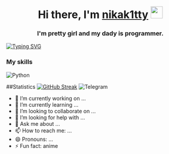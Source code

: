 <h1 align="center">Hi there, I'm <a href="https://nikak1tty.github.io/" target="_blank">nikak1tty</a> 
<img src="https://github.com/blackcater/blackcater/raw/main/images/Hi.gif" height="32"/></h1>
<h3 align="center">I'm pretty girl and my dady is programmer.</h3>

[![Typing SVG](https://readme-typing-svg.herokuapp.com?color=%2336BCF7&lines=Python+programmer+student)](https://git.io/typing-svg)
<!--
**nikak1tty/nikak1tty** is a ✨ _special_ ✨ repository because its `README.md` (this file) appears on your GitHub profile.-->
### My skills
![Python](https://img.shields.io/badge/python-3670A0?style=for-the-badge&logo=python&logoColor=ffdd54)

##Statistics
[![GitHub Streak](https://streak-stats.demolab.com?user=nikak1tty)](https://git.io/streak-stats)
![Telegram](https://img.shields.io/badge/Telegram-2CA5E0?style=for-the-badge&logo=telegram&logoColor=white)

- 🔭 I’m currently working on ...
- 🌱 I’m currently learning ...
- 👯 I’m looking to collaborate on ...
- 🤔 I’m looking for help with ...
- 💬 Ask me about ...
- 📫 How to reach me: ...
- 😄 Pronouns: ...
- ⚡ Fun fact: anime

